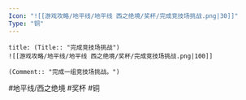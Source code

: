 ```yaml
---
Icon: "![[游戏攻略/地平线/地平线 西之绝境/奖杯/完成竞技场挑战.png|30]]"
Type: "铜"
---
```

```ad-common-bronze-trophy
title: (Title:: "完成竞技场挑战")
![[游戏攻略/地平线/地平线 西之绝境/奖杯/完成竞技场挑战.png|100]]

(Comment:: "完成一组竞技场挑战。")
```

#地平线/西之绝境 #奖杯 #铜

